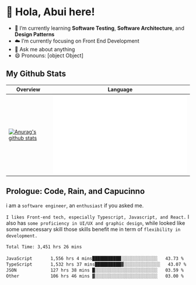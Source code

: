 # 👋 Hola, Abui here!

- 🌱 I’m currently learning **Software Testing**, **Software Architecture**, and **Design Patterns**
- ☁️ I’m currently focusing on Front End Development
- 💬 Ask me about anything
- 😄 Pronouns: [object Object]

## My Github Stats

| Overview | Language |
| --- | --- |
|[![Anurag's github stats](https://github-readme-stats.vercel.app/api?username=abui-am&count_private=true)](https://github.com/anuraghazra/github-readme-stats)|![Language](https://raw.githubusercontent.com/abui-am/stats/c6455f656dfce7acd3951e5ec5b25d72af0b2ee3/generated/languages.svg)|

## Prologue: Code, Rain, and Capucinno
i am a `software engineer`, an `enthusiast` if you asked me. 

`I likes Front-end tech, especially Typescript, Javascript, and React.` I also has `some proficiency in UI/UX and graphic design`, while looked like some unnecessary skill those skills benefit me in term of `flexibility in development.`


<!--START_SECTION:waka-->

```text
Total Time: 3,451 hrs 26 mins

JavaScript       1,556 hrs 4 mins███████████░░░░░░░░░░░░░░   43.73 %
TypeScript       1,532 hrs 37 mins██████████▓░░░░░░░░░░░░░░   43.07 %
JSON             127 hrs 38 mins █░░░░░░░░░░░░░░░░░░░░░░░░   03.59 %
Other            106 hrs 46 mins ▓░░░░░░░░░░░░░░░░░░░░░░░░   03.00 %
```

<!--END_SECTION:waka-->
